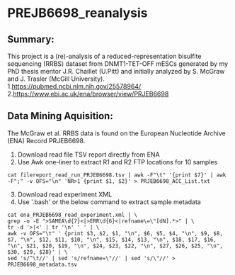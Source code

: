 # PREJB6698_reanalysis
## Summary:
This project is a (re)-analysis of a reduced-representation bisulfite sequencing (RRBS) dataset from DNMT1-TET-OFF mESCs generated by my PhD thesis mentor J.R. Chaillet (U.Pitt) and  initially analyzed by S. McGraw and J. Trasler (McGill University).
1.https://pubmed.ncbi.nlm.nih.gov/25578964/ 
2.https://www.ebi.ac.uk/ena/browser/view/PRJEB6698

## Data Mining Aquisition:
The McGraw et al. RRBS data is found on the European Nucleotide Archive (ENA) Record PRJEB6698.
1. Download read file TSV report directly from ENA
2. Use Awk one-liner to extract R1 and R2 FTP locations for 10 samples
```
cat filereport_read_run_PRJEB6698.tsv | awk -F"\t" '{print $7}' | awk -F";" -v OFS="\n" 'NR>1 {print $1, $2}' > PRJEB6698_ACC_List.txt
```
3. Download read experiment XML
4. Use '.bash' or the below command to extract sample metadata
```
cat ena_PRJEB6698_read_experiment.xml | \
grep -o -E ">SAMEA\d{7}<|>ERR\d{6}<|refname\=\"[dN].*>" | \
tr -d '>|<' | tr '\n' ' ' | \
awk -v OFS="\t" ' {print $3, $2, $1, "\n", $6, $5, $4, "\n", $9, $8, $7, "\n", $12, $11, $10, "\n", $15, $14, $13, "\n", $18, $17, $16, "\n", $21, $20, $19, "\n", $24, $23, $22, "\n", $27, $26, $25, "\n", $30, $29, $28}' | \
sed 's/^\t//' | sed 's/refname=\"//' | sed 's/\"//' > PRJEB6698_metadata.tsv
```
